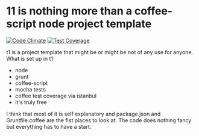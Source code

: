 # 11 is nothing more than a coffee-script node project template

[![Code Climate](https://codeclimate.com/github/tharry/t1/badges/gpa.svg)](https://codeclimate.com/github/tharry/t1)
[![Test Coverage](https://codeclimate.com/github/tharry/t1/badges/coverage.svg)](https://codeclimate.com/github/tharry/t1/coverage)

t1 is a project template that might be or might be not of any use for anyone.
What is set up in t1:
* node
* grunt
* coffee-script
* mocha tests
* coffee test coverage via istanbul
* it's truly free

I think that most of it is self explanatory and package.json
and Gruntfile.coffee are the fist places to look at.
The code does nothing fancy but everything has to have a start.
